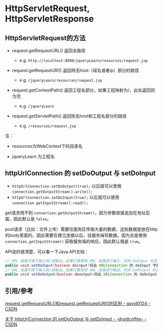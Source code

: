 # HttpServletRequest, HttpServletResponse



## HttpServletRequest的方法

- request.getRequestURL() 返回全路径
  - e.g. `http://localhost:8080/jqueryLearn/resources/request.jsp `

- request.getRequestURI() 返回除去host（域名或者ip）部分的路径
  - e.g. `/jqueryLearn/resources/request.jsp`

- request.getContextPath() 返回工程名部分，如果工程映射为/，此处返回则为空
  - e.g.  `/jqueryLearn`

- request.getServletPath() 返回除去host和工程名部分的路径
  - e.g. `/resources/request.jsp `

注：

- resources为WebContext下的目录名 

- jqueryLearn 为工程名



## httpUrlConnection 的 setDoOutput 与 setDoInput

- `httpUrlConnection.setDoOutput(true);` 以后就可以使用 `connection.getOutputStream().write();`
- `httpUrlConnection.setDoInput(true);` 以后就可以使用 `connection.getInputStream().read();`

get请求用不到 `connection.getOutputStream()`，因为参数直接追加在地址后面，因此默认是 `false`。

post请求（比如：文件上传）需要往服务区传输大量的数据，这些数据是放在http的body里面的，因此需要在建立连接以后，往服务端写数据。因为总是使用 `connection.getInputStream()` 获取服务端的响应，因此默认值是 `true`。

API说的很清楚，可以看一下Java API文档：

```java
// URL 连接可用于输入和/或输出。如果打算使用 URL 连接进行输入，则将 DoInput 标志设置为 true；如果不打算使用，则设置为 false。默认值为 true。
public void setDoInput(boolean doinput)将此 URLConnection 的 doInput 字段的值设置为指定的值。  
// URL 连接可用于输入和/或输出。如果打算使用 URL 连接进行输出，则将 DoOutput 标志设置为 true；如果不打算使用，则设置为 false。默认值为 false。  
public void setDoOutput(boolean dooutput)将此 URLConnection 的 doOutput 字段的值设置为指定的值。  
```



## 引用/参考

[request.getRequestURL()和request.getRequestURI()的区别 - gavid0124 - CSDN](https://blog.csdn.net/Gavid0124/article/details/45390999)

[关于 httpUrlConnection 的 setDoOutput 与 setDoInput - -droidcoffee- - CSDN](https://blog.csdn.net/ID19870510/article/details/7031086)

